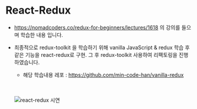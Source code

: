 # React-Redux 
* https://nomadcoders.co/redux-for-beginners/lectures/1618 의 강의를 들으며 학습한 내용 입니다.
* 최종적으로 redux-toolkit 을 학습하기 위해 vanilla JavaScript & redux 학습 후 같은 기능을 react-redux로 구현. 그 후 redux-toolkit 사용하여 리팩토링을 진행 하였습니다.
  * 해당 학습내용 레포 : https://github.com/min-code-han/vanilla-redux

  <br/>
  <br/>

  ![react-redux 시연](https://github.com/min-code-han/react-redux/assets/72747026/883f93c9-3bca-4d31-a21d-f961579f5933)


